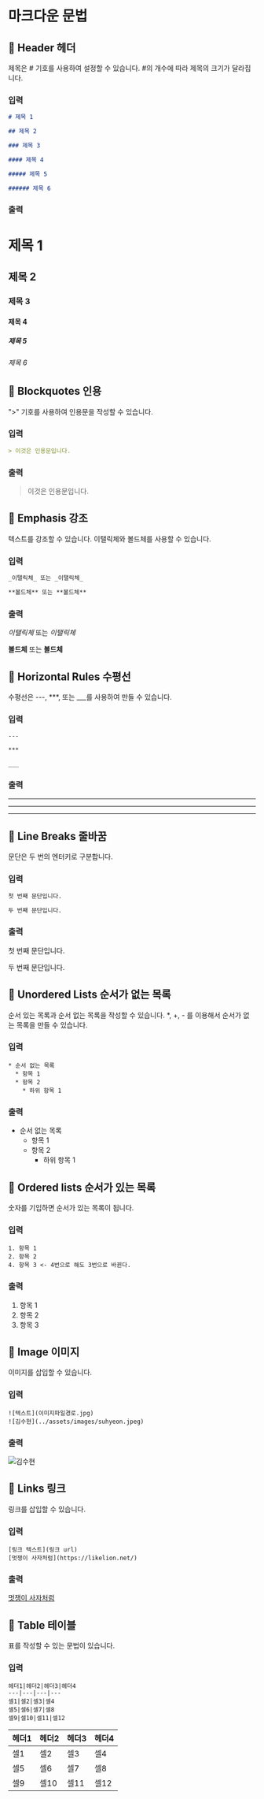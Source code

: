 # 마크다운 문법

## :pushpin: Header 헤더

제목은 # 기호를 사용하여 설정할 수 있습니다. #의 개수에 따라 제목의 크기가 달라집니다.

### 입력

```markdown
# 제목 1

## 제목 2

### 제목 3

#### 제목 4

##### 제목 5

###### 제목 6
```

### 출력

# 제목 1

## 제목 2

### 제목 3

#### 제목 4

##### 제목 5

###### 제목 6

## :pushpin: Blockquotes 인용

">" 기호를 사용하여 인용문을 작성할 수 있습니다.

### 입력

```markdown
> 이것은 인용문입니다.
```

### 출력

> 이것은 인용문입니다.

## :pushpin: Emphasis 강조

텍스트를 강조할 수 있습니다. 이탤릭체와 볼드체를 사용할 수 있습니다.

### 입력

```markdown
_이탤릭체_ 또는 _이탤릭체_

**볼드체** 또는 **볼드체**
```

### 출력

_이탤릭체_ 또는 _이탤릭체_

**볼드체** 또는 **볼드체**

## :pushpin: Horizontal Rules 수평선

수평선은 ---, \*\*\*, 또는 \_\_\_를 사용하여 만들 수 있습니다.

### 입력

```
---

***

___
```

### 출력

---

---

---

## :pushpin: Line Breaks 줄바꿈

문단은 두 번의 엔터키로 구분합니다.

### 입력

```markdown
첫 번째 문단입니다.

두 번째 문단입니다.
```

### 출력

첫 번째 문단입니다.

두 번째 문단입니다.

## :pushpin: Unordered Lists 순서가 없는 목록

순서 있는 목록과 순서 없는 목록을 작성할 수 있습니다.
\*, +, - 를 이용해서 순서가 없는 목록을 만들 수 있습니다.

### 입력

```
* 순서 없는 목록
  * 항목 1
  * 항목 2
    * 하위 항목 1
```

### 출력

- 순서 없는 목록
  - 항목 1
  - 항목 2
    - 하위 항목 1

## :pushpin: Ordered lists 순서가 있는 목록

숫자를 기입하면 순서가 있는 목록이 됩니다.

### 입력

```
1. 항목 1
2. 항목 2
4. 항목 3 <- 4번으로 해도 3번으로 바뀐다.
```

### 출력

1. 항목 1
2. 항목 2
3. 항목 3

## :pushpin: Image 이미지

이미지를 삽입할 수 있습니다.

### 입력

```
![텍스트](이미지파일경로.jpg)
![김수현](../assets/images/suhyeon.jpeg)
```

### 출력

![김수현](../assets/images/suhyeon.jpeg)

## :pushpin: Links 링크

링크를 삽입할 수 있습니다.

### 입력

```
[링크 텍스트](링크 url)
[멋쟁이 사자처럼](https://likelion.net/)
```

### 출력

[멋쟁이 사자처럼](https://likelion.net/)

## :pushpin: Table 테이블

표를 작성할 수 있는 문법이 있습니다.

### 입력

```
헤더1|헤더2|헤더3|헤더4
---|---|---|---
셀1|셀2|셀3|셀4
셀5|셀6|셀7|셀8
셀9|셀10|셀11|셀12
```

| 헤더1 | 헤더2 | 헤더3 | 헤더4 |
| ----- | ----- | ----- | ----- |
| 셀1   | 셀2   | 셀3   | 셀4   |
| 셀5   | 셀6   | 셀7   | 셀8   |
| 셀9   | 셀10  | 셀11  | 셀12  |
